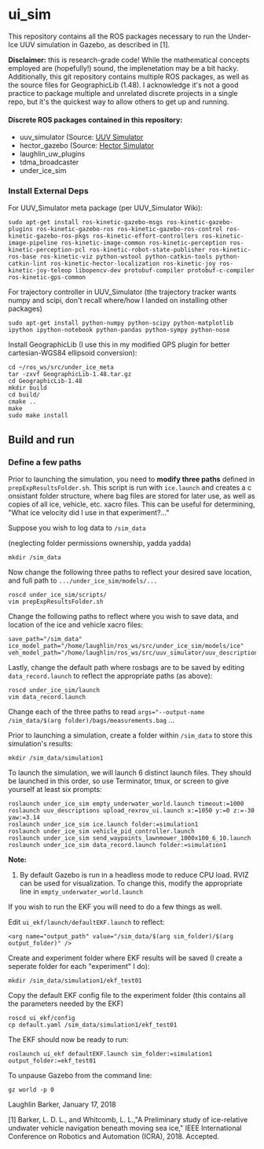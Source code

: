 ui_sim
===================

This repository contains all the ROS packages necessary to run the Under-Ice UUV
simulation in Gazebo, as described in [1].

**Disclaimer:** this is research-grade code! While the mathematical concepts employed are (hopefully!) sound, the implenetation may be a bit hacky. Additionally, this git repository contains multiple ROS packages, as well as the source files for GeographicLib (1.48). I acknowledge it's not a good practice to package multiple and unrelated discrete projects in a single repo, but it's the quickest way to allow others to get up and running. 

#### Discrete ROS packages contained in this repository:
- uuv_simulator (Source: [UUV Simulator](https://github.com/uuvsimulator/uuv_simulator)
- hector_gazebo (Source: [Hector Simulator](https://github.com/tu-darmstadt-ros-pkg/hector_gazebo)
- laughlin_uw_plugins
- tdma_broadcaster
- under_ice_sim


### Install External Deps

For UUV_Simulator meta package (per UUV_Simulator Wiki):
```
sudo apt-get install ros-kinetic-gazebo-msgs ros-kinetic-gazebo-plugins ros-kinetic-gazebo-ros ros-kinetic-gazebo-ros-control ros-kinetic-gazebo-ros-pkgs ros-kinetic-effort-controllers ros-kinetic-image-pipeline ros-kinetic-image-common ros-kinetic-perception ros-kinetic-perception-pcl ros-kinetic-robot-state-publisher ros-kinetic-ros-base ros-kinetic-viz python-wstool python-catkin-tools python-catkin-lint ros-kinetic-hector-localization ros-kinetic-joy ros-kinetic-joy-teleop libopencv-dev protobuf-compiler protobuf-c-compiler ros-kinetic-gps-common
```
For trajectory controller in UUV_Simulator (the trajectory tracker wants numpy and scipi, don't recall where/how I landed on installing other packages)
```
sudo apt-get install python-numpy python-scipy python-matplotlib ipython ipython-notebook python-pandas python-sympy python-nose
```
Install GeographicLib (I use this in my modified GPS plugin for better cartesian-WGS84 ellipsoid conversion):
```
cd ~/ros_ws/src/under_ice_meta
tar -zxvf GeographicLib-1.48.tar.gz
cd GeographicLib-1.48
mkdir build
cd build/
cmake ..
make
sudo make install
```
## Build and run

### Define a few paths 

Prior to launching the simulation, you need to **modify three paths** defined in 
`prepExpResultsFolder.sh`. This script is run with `ice.launch` and creates a c
onsistant folder structure, where bag files are stored for later use, as well as copies of all ice, vehicle, etc. xacro files.
This can be useful for determining, "What ice velocity did I use in that experiment?..."

Suppose you wish to log data to `/sim_data`

(neglecting folder permissions ownership, yadda yadda)
```
mkdir /sim_data 
```

Now change the following three paths to reflect your desired save location, and 
full path to `.../under_ice_sim/models/...`

```
roscd under_ice_sim/scripts/
vim prepExpResultsFolder.sh
```

Change the following paths to reflect where you wish to save data, and location 
of the ice and vehicle xacro files:

```
save_path="/sim_data"
ice_model_path="/home/laughlin/ros_ws/src/under_ice_sim/models/ice"
veh_model_path="/home/laughlin/ros_ws/src/uuv_simulator/uuv_descriptions/models/rexrov/urdf"
```

Lastly, change the default path where rosbags are to be saved by editing `data_record.launch`
to reflect the appropriate paths (as above):
```
roscd under_ice_sim/launch
vim data_record.launch
```
Change each of the three paths to read `args="--output-name /sim_data/$(arg folder)/bags/measurements.bag` ...

Prior to launching a simulation, create a folder within `/sim_data` to store this simulation's results:
```
mkdir /sim_data/simulation1
```

To launch the simulation, we will launch 6 distinct launch files. They should
be launched in this order, so use Terminator, tmux, or screen to give yourself 
at least six prompts:

``` 
roslaunch under_ice_sim empty_underwater_world.launch timeout:=1000
roslaunch uuv_descriptions upload_rexrov_ui.launch x:=1050 y:=0 z:=-30 yaw:=3.14
roslaunch under_ice_sim ice.launch folder:=simulation1
roslaunch under_ice_sim vehicle_pid_controller.launch
roslaunch under_ice_sim send_waypoints_lawnmower_1000x100_6_10.launch
roslaunch under_ice_sim data_record.launch folder:=simulation1
```

**Note:** 
1. By default Gazebo is run in a headless mode to reduce CPU load. RVIZ
can be used for visualization. To change this, modify the appropriate line in 
`empty_underwater_world.launch`

If you wish to run the EKF you will need to do a few things as well.

Edit `ui_ekf/launch/defaultEKF.launch`  to reflect:

```
<arg name="output_path" value="/sim_data/$(arg sim_folder)/$(arg output_folder)" />
```

Create and experiment folder where EKF results will be saved (I create a seperate
folder for each "experiment" I do):
```
mkdir /sim_data/simulation1/ekf_test01
```

Copy the default EKF config file to the experiment folder (this contains all the parameters needed by the EKF)
```
roscd ui_ekf/config
cp default.yaml /sim_data/simulation1/ekf_test01
```

The EKF should now be ready to run:
```
roslaunch ui_ekf defaultEKF.launch sim_folder:=simulation1 output_folder:=ekf_test01
```

To unpause Gazebo from the command line:
```
gz world -p 0
```

Laughlin Barker, January 17, 2018

[1] Barker, L. D. L., and Whitcomb, L. L.,"A Preliminary study of ice-relative undwater vehicle navigation beneath moving sea ice," IEEE International Conference on Robotics and Automation (ICRA), 2018. Accepted.
